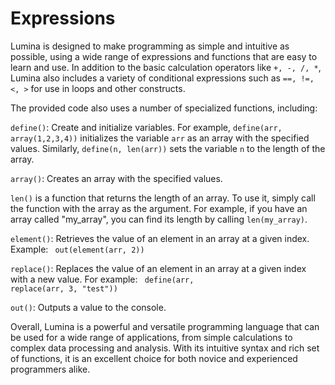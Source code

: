 # Expressions

Lumina is designed to make programming as simple and intuitive as possible, using a wide range of expressions and functions that are easy to learn and use. In addition to the basic calculation operators like <code>+, -, /, *</code>, Lumina also includes a variety of conditional expressions such as <code>==, !=, <, ></code> for use in loops and other constructs.

The provided code also uses a number of specialized functions, including:

<code>define()</code>: Create and initialize variables. For example, <code>define(arr, array(1,2,3,4))</code> initializes the variable <code>arr</code> as an array with the specified values. Similarly, <code>define(n, len(arr))</code> sets the variable <code>n</code> to the length of the array.

<code>array()</code>: Creates an array with the specified values.
  
<code>len()</code> is a function that returns the length of an array. To use it, simply call the function with the array as the argument. For example, if you have an array called "my_array", you can find its length by calling <code>len(my_array)</code>.
  
<code>element()</code>: Retrieves the value of an element in an array at a given index. Example: <code> out(element(arr, 2))</code>
  
<code>replace()</code>: Replaces the value of an element in an array at a given index with a new value. For example: <code> define(arr, replace(arr, 3, "test"))</code>
  
<code>out()</code>: Outputs a value to the console.

Overall, Lumina is a powerful and versatile programming language that can be used for a wide range of applications, from simple calculations to complex data processing and analysis. With its intuitive syntax and rich set of functions, it is an excellent choice for both novice and experienced programmers alike.
